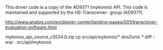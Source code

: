 

This driver code is a copy of the AD9371 (mykonos) API.
This code is maintained and supported by the HS-Transceiver- group (AD9371).

http://www.analog.com/en/design-center/landing-pages/001/transceiver-evaluation-software.html

mykonos_api_source_v3534.0.zip
cp src/api/mykonos/*
dos2unix *
diff -wqr . src/api/mykonos


